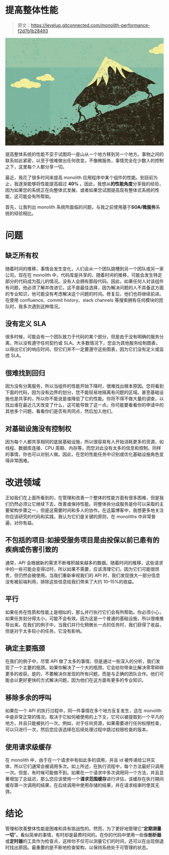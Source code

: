 # 提高整体性能

> 原文：<https://levelup.gitconnected.com/monolith-performance-f2d7b1b28493>

![](img/ece4b7ed67af996891e859ff7dcffc92.png)

提高整体系统的性能不亚于试图将一座山从一个地方移到另一个地方。事物之间的联系如此紧密，以至于很难做出任何改变。不像微服务，事情完全在少数人的控制之下，这里每个人都分享一切。

最近，我花了很多时间来提高 monolith 应用程序中某个组件的性能。到目前为止，我逐渐能够将性能提高超过 **40%** 。因此，我想从**的性能角度**分享我的经验，因为如果您的系统正在向整体式发展，或者如果您试图提高现有整体式系统的性能，这可能会有所帮助。

首先，让我列出 monolith 系统所面临的问题，与我之前使用基于**SOA/微服务**系统的经验相比。

# 问题

## 缺乏所有权

随着时间的推移，事情会发生变化，人们会从一个团队跳槽到另一个团队或另一家公司。现在在 monolith 中，代码库是共享的，随着时间的推移，可能会发生特定部分的代码成为孤儿的情况。没有人会拥有那段代码。因此，如果任何人对该组件有问题，他必须了解并改进它。这不是最佳选择，因为解决问题的人不具备这方面的专业知识，他可能没有考虑解决这个问题的时间。修复后，他们也将继续前进。在使用 confluence、commit history、slack channels 等搜索拥有任何模块的团队时，我多次遇到这种情况。

## 没有定义 SLA

很多时候，可能会有一个团队致力于代码的某个部分，但是由于没有明确的服务分离，所以没有遵守任何契约或 SLA。大多数情况下，您会为其他服务绘制图表，以得出它们的响应时间，但它们并不一定要遵守这些图表，因为它们没有定义或监控 SLA。

## 很难找到回归

因为没有分离服务，所以当组件的性能开始下降时，很难找出根本原因。您将看到下面的代码，因为没有边界的划分，您不能轻易地隔离有问题的区域。甚至基础设施也是共享的，所以你不能说是谁降低了它的性能。你将不得不做大量的调查，以找出谁在最近几天改变了什么，这可能导致了这一点。你可能要看看你的申请中的其他多个问题，看看你们是否有共同点，然后加入他们。

## 对基础设施没有控制权

因为每个人都共享相同的底层基础设施，所以很容易有人开始消耗更多的资源，如线程、数据库连接、CPU 周期、内存等，而您对此没有太多的信息和控制。同样的事情，你也可以对别人做。因此，在您的性能任务中识别或优化基础设施角色变得非常困难。

# 改进领域

正如我们在上面所看到的，在管理和改善一个整体的性能方面有很多困难，但是我们仍然必须让它继续下去，改善或保持性能。将整体拆分成服务是你可以采取的主要架构步骤之一，但是这需要时间和多人的协作。在这篇博客中，我想更多地关注你应该研究的代码和实践，我认为它们是关键的原则，在 monoliths 中非常普遍，对你有益。

## 不包括的项目:如接受服务项目是由投保以前已患有的疾病或伤害引致的

通常，API 会根据新的需求不断堆积越来越多的数据。随着时间的推移，这些请求中的一些可能会变得过时，所以如果不需要，应该清理它们，因为它们可能很昂贵，但仍然会被使用。当我们重新审视我们的 API 时，我们发现很大一部分信息没有被前端利用，排除这些信息给我们带来了大约 10–15%的收益。

## 平行

如果任务在性质和性能上是相似的，那么并行执行它们会有所帮助。你必须小心，如果任务划分得太小，可能不会有效。因为这是一个普通的基础设施，所以很难推导出来。在我们的例子中，当我们并行化稍微长一点的任务时，我们获得了收益，但是对于太多较小的任务，它没有影响。

## 确定主要瓶颈

在我们的例子中，尽管 API 做了太多的事情，但是通过一些深入的分析，我们发现了一个主要的瓶颈。如果你解决了一个大的瓶颈，它会给你带来比解决零零碎碎更多的收获。是的，不要解决你发现的所有问题，而是与正确的团队合作。他们可能会以更好更快的方式解决问题，因为他们在这方面有更多的专业知识。

## 移除多余的呼叫

如果在一个 API 的执行过程中，同一件事情在多个地方反复发生，这在 monolith 中是非常正常的情况，取决于它如何被使用的上下文，它可以被提取到一个平凡的地方，并且只能被执行一次。例如，对于任何资源，如果需要进行任何权限检查，可以只进行一次，然后您应该选择在后续处理过程中跳过权限检查的版本。

## 使用请求级缓存

在 monolith 中，由于在一个请求中有如此多的调用，并且 id 被传递给公共实体，所以它们通常会被调用多次。如上所述，在执行流程中，每个方法最好只调用一次。但是，有时候可能做不到。如果在一个请求中多次调用同一个方法，并且显著增加了总延迟，那么您应该使用一个**请求范围缓存**进行评估，该缓存在执行期间缓存第一次调用的结果，在后续调用中使用存储的结果，并在请求结束时使其无效。

# 结论

管理和改善整体性能是困难和具有挑战性的。然而，为了更好地管理它“**定期测量一切**”。看似简单的事情，有时却是最费时间的。在你的代码中使用一些像**剖析器**或**定时器**的工具作为检查点，这样你不仅可以测量它们的时间，还可以在出现倒退时找出原因。最重要的是不断地检查架构，以保持系统处于可管理的状态。